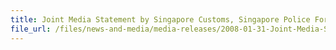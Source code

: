 ```yaml
---
title: Joint Media Statement by Singapore Customs, Singapore Police Force and Immigration & Checkpoints Authority on Operation to Flush Out Cigarette Peddling
file_url: /files/news-and-media/media-releases/2008-01-31-Joint-Media-Statement.pdf
---
```

